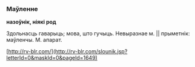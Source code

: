### Маўленне
**назоўнік, ніякі род**

Здольнасць гаварыць; мова, што гучыць. Невыразнае м. || прыметнік: маўленчы. М. апарат.

<a rel="author">[http://rv-blr.com/](http://rv-blr.com/slounik.jsp?letterId=0&maskId=0&pageId=1649)</a>
